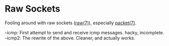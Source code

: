 # Raw Sockets

Fooling around with raw sockets ([raw(7)](https://www.man7.org/linux/man-pages/man7/raw.7.html)), especially [packet(7)](https://www.man7.org/linux/man-pages/man7/packet.7.html).

-icmp: First attempt to send and receive icmp messages. hacky, incomplete.
-icmp2: The rewrite of the above. Cleaner, and actually works.
